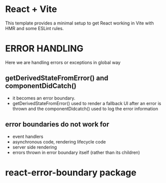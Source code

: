 # React + Vite

This template provides a minimal setup to get React working in Vite with HMR and some ESLint rules.

# ERROR HANDLING
Here we are handling errors or exceptions in global way

## getDerivedStateFromError() and componentDidCatch()
- it becomes an error boundary.
- getDerivedStateFromError() used to render a fallback UI after an error is thrown and the componentDidcatch() used to log the error information

## error boundaries do not work for
- event handlers
- asynchronous code,  rendering lifecycle code
- server side rendering
- errors thrown in error boundary itself (rather than its children)

# react-error-boundary package